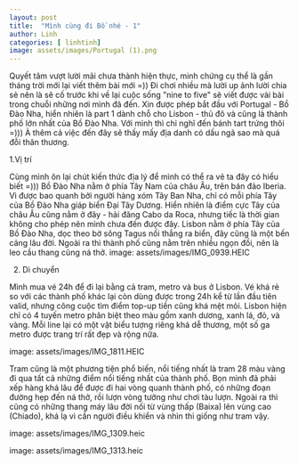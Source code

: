 ```yaml
---
layout: post
title:  "Mình cùng đi Bồ nhé - 1"
author: Linh
categories: [ linhtinh]
image: assets/images/Portugal (1).png
---
```


Quyết tâm vượt lười mãi chưa thành hiện thực, minh chứng cụ thể là gần tháng trời mới lại viết thêm bài mới =)) Đi chơi nhiều mà lười up ảnh lười chia sẻ nên là sẽ cố trước khi về lại cuộc sống "nine to five" sẽ viết được vài bài trong chuỗi những nơi mình đã đến.
Xin được phép bắt đầu với Portugal - Bồ Đào Nha, hiển nhiên là part 1 dành chỗ cho Lisbon - thủ đô và cũng là thành phố lớn nhất của Bồ Đào Nha. Với mình thì chỉ nghĩ đến bánh tart trứng thôi =))) À thêm cả việc đến đây sẽ thấy mấy địa danh có dấu ngã sao mà quá đỗi thân thương.

1.Vị trí

Cùng mình ôn lại chút kiến thức địa lý để mình có thể ra vẻ ta đây có hiểu biết =))) Bồ Đào Nha nằm ở phía Tây Nam của châu Âu, trên bán đảo Iberia.
Vì được bao quanh bởi người hàng xóm Tây Ban Nha, chỉ có mỗi phía Tây của Bồ Đào Nha giáp biển Đại Tây Dương. Hiển nhiên là điểm cực Tây của châu Âu cũng nằm ở đây - hải đăng Cabo da Roca, nhưng tiếc là thời gian không cho phép nên mình chưa đến được đây.
Lisbon nằm ở phía Tây của Bồ Đào Nha, dọc theo bờ sông Tagus nối thẳng ra biển, đây cũng là một bến cảng lâu đời. Ngoài ra thì thành phố cũng nằm trên nhiều ngọn đồi, nên là leo cầu thang cũng ná thở.
image: assets/images/IMG_0939.HEIC

2. Di chuyển

Mình mua vé 24h để đi lại bằng cả tram, metro và bus ở Lisbon. Vé khá rẻ so với các thành phố khác lại còn dùng được trong 24h kể từ lần đầu tiên valid, nhưng công cuộc tìm điểm top-up tiền cũng khá mệt mỏi. Lisbon hiện chỉ có 4 tuyến metro phân biệt theo màu gồm xanh dương, xanh lá, đỏ, và vàng. Mỗi line lại có một vật biểu tượng riêng khá dễ thương, một số ga metro được trang trí rất đẹp và rộng nữa.

image: assets/images/IMG_1811.HEIC

Tram cũng là một phương tiện phổ biến, nổi tiếng nhất là tram 28 màu vàng đi qua tất cả những điểm nổi tiếng nhất của thành phố. Bọn mình đã phải xếp hàng khá lâu để được đi hai vòng quanh thành phố, có những đoạn đường hẹp đến ná thở, rồi lượn vòng tưởng như chơi tàu lượn.
Ngoài ra thì cũng có những thang máy lâu đời nối từ vùng thấp (Baixa) lên vùng cao (Chiado), khá lạ vì cần người điều khiển và nhìn thì giống như tram vậy.

image: assets/images/IMG_1309.heic

image: assets/images/IMG_1313.heic
